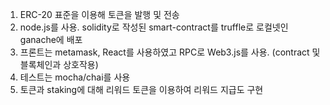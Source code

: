 1. ERC-20 표준을 이용해 토큰을 발행 및 전송
2. node.js를 사용. solidity로 작성된 smart-contract를 truffle로 로컬넷인 ganache에 배포
3. 프론트는 metamask, React를 사용하였고 RPC로 Web3.js를 사용. (contract 및 블록체인과 상호작용) 
4. 테스트는 mocha/chai를 사용
5. 토큰과 staking에 대해 리워드 토큰을 이용하여 리워드 지급도 구현
